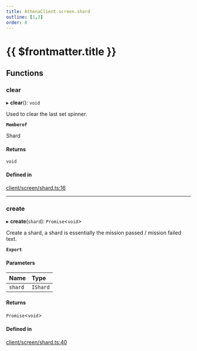```yaml
---
title: AthenaClient.screen.shard
outline: [1,3]
order: 0
---
```


# {{ $frontmatter.title }}


## Functions

### clear

▸ **clear**(): `void`

Used to clear the last set spinner.

**`Memberof`**

Shard

#### Returns

`void`

#### Defined in

[client/screen/shard.ts:16](https://github.com/Stuyk/altv-athena/blob/627294b/src/core/client/screen/shard.ts#L16)

___

### create

▸ **create**(`shard`): `Promise`<`void`\>

Create a shard, a shard is essentially the mission passed / mission failed text.

**`Export`**

#### Parameters

| Name | Type |
| :------ | :------ |
| `shard` | `IShard` |

#### Returns

`Promise`<`void`\>

#### Defined in

[client/screen/shard.ts:40](https://github.com/Stuyk/altv-athena/blob/627294b/src/core/client/screen/shard.ts#L40)
